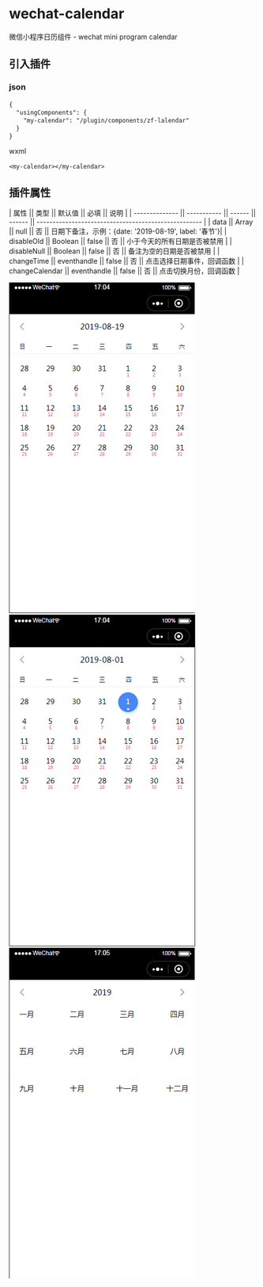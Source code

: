 # wechat-calendar
微信小程序日历组件 - wechat mini program calendar

## 引入插件
### json
```
{
  "usingComponents": {
    "my-calendar": "/plugin/components/zf-lalendar"
  }
}
```
wxml
```
<my-calendar></my-calendar>
```
## 插件属性
| 属性			 || 类型		|| 默认值 || 必填	|| 说明													|
| -------------- || ----------- || ------ || ------ || ---------------------------------------------------- |
| data           || Array		|| null	  || 否 	|| 日期下备注，示例：{date: '2019-08-19', label: '春节'}|
| disableOld	 || Boolean		|| false  || 否 	|| 小于今天的所有日期是否被禁用							|
| disableNull	 || Boolean		|| false  || 否 	|| 备注为空的日期是否被禁用								|
| changeTime	 || eventhandle || false  || 否 	|| 点击选择日期事件，回调函数							|
| changeCalendar || eventhandle || false  || 否 	|| 点击切换月份，回调函数								|

![链接](./doc/1.png)![链接](./doc/2.png)![链接](./doc/3.png)




